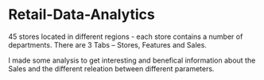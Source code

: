 # Retail-Data-Analytics

45 stores located in different regions - each store contains a number of departments.
There are 3 Tabs – Stores, Features and Sales.

I made some analysis to get interesting and benefical information about the Sales and the different releation between different parameters.


